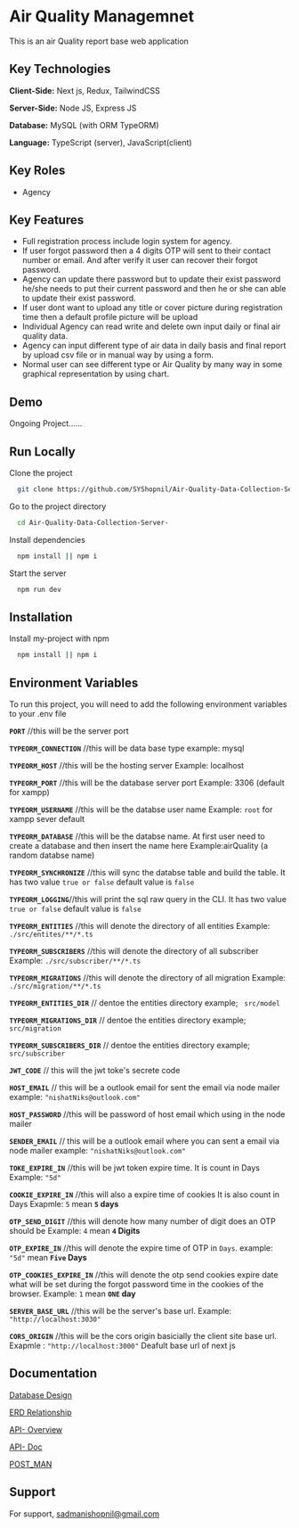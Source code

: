 # Air Quality Managemnet

This is an air Quality report base web application

## Key Technologies

**Client-Side:** Next js, Redux, TailwindCSS

**Server-Side:** Node JS, Express JS

**Database:** MySQL (with ORM TypeORM)

**Language:** TypeScript (server), JavaScript(client)

## Key Roles

- Agency

## Key Features

- Full registration process include login system for agency.
- If user forgot password then a 4 digits OTP will sent to their contact number or email. And after verify it user can recover their forgot password.
- Agency can update there password but to update their exist password he/she needs to put their current password and then he or she can able to update their exist password.
- If user dont want to upload any title or cover picture during registration time then a default profile picture will be upload
- Individual Agency can read write and delete own input daily or final air quality data.
- Agency can input different type of air data in daily basis and final report by upload csv file or in manual way by using a form.
- Normal user can see different type or Air Quality by many way in some graphical representation by using chart.

## Demo

Ongoing Project......

## Run Locally

Clone the project

```bash
  git clone https://github.com/SYShopnil/Air-Quality-Data-Collection-Server-.git
```

Go to the project directory

```bash
  cd Air-Quality-Data-Collection-Server-
```

Install dependencies

```bash
  npm install || npm i
```

Start the server

```bash
  npm run dev
```

## Installation

Install my-project with npm

```bash
  npm install || npm i
```

## Environment Variables

To run this project, you will need to add the following environment variables to your .env file

**`PORT`** //this will be the server port

**`TYPEORM_CONNECTION`** //this will be data base type example: mysql

**`TYPEORM_HOST`** //this will be the hosting server Example: localhost

**`TYPEORM_PORT`** //this will be the database server port Example: 3306 (default for xampp)

**`TYPEORM_USERNAME`** //this will be the databse user name Example: `root` for xampp sever default

**`TYPEORM_DATABASE`** //this will be the databse name. At first user need to create a database and then insert the name here Example:airQuality (a random databse name)

**`TYPEORM_SYNCHRONIZE`** //this will sync the databse table and build the table. It has two value `true or false` default value is `false`

**`TYPEORM_LOGGING`**//this will print the sql raw query in the CLI. It has two value `true or false` default value is `false`

**`TYPEORM_ENTITIES`** //this will denote the directory of all entities Example: `./src/entites/**/*.ts`

**`TYPEORM_SUBSCRIBERS`** //this will denote the directory of all subscriber Example: `./src/subscriber/**/*.ts`

**`TYPEORM_MIGRATIONS`** //this will denote the directory of all migration Example: `./src/migration/**/*.ts`

**`TYPEORM_ENTITIES_DIR`** // dentoe the entities directory example; ` src/model`

**`TYPEORM_MIGRATIONS_DIR`** // dentoe the entities directory example; ` src/migration`

**`TYPEORM_SUBSCRIBERS_DIR`** // dentoe the entities directory example; ` src/subscriber`

**`JWT_CODE`** // this will the jwt toke's secrete code

**`HOST_EMAIL`** // this will be a outlook email for sent the email via node mailer example: `"nishatNiks@outlook.com"`

**`HOST_PASSWORD`** //this will be password of host email which using in the node mailer

**`SENDER_EMAIL`** // this will be a outlook email where you can sent a email via node mailer example: `"nishatNiks@outlook.com"`

**`TOKE_EXPIRE_IN`** //this will be jwt token expire time. It is count in Days Example: `"5d"`

**`COOKIE_EXPIRE_IN`** //this will also a expire time of cookies It is also count in Days Exapmle: `5` mean **`5` days**

**`OTP_SEND_DIGIT`** //this will denote how many number of digit does an OTP should be Example: `4` mean **`4` Digits**

**`OTP_EXPIRE_IN`** //this will denote the expire time of OTP in `Days`. example: `"5d"` mean **`Five` Days**

**`OTP_COOKIES_EXPIRE_IN`** //this will denote the otp send cookies expire date what will be set during the forgot password time in the cookies of the browser. Example: `1` mean **`ONE` day**

**`SERVER_BASE_URL`** //this will be the server's base url. Example: `"http://localhost:3030"`

**`CORS_ORIGIN`** //this will be the cors origin basicially the client site base url. Exapmle : `"http://localhost:3000"` Deafult base url of next js

## Documentation

[Database Design](https://drive.google.com/open?id=1tk3RPU-0j128TrvxpbJ3AWMHm9J3D4b4)

[ERD Relationship](https://drive.google.com/file/d/1AxAZTFrwzDiSXbuD7e-iw0MW6JFx9LcQ/view?usp=sharing)

[API- Overview](https://drive.google.com/file/d/1fL4Em8JIFa3ZoCo_XrO31QAhZu0mZ0TK/view?usp=sharing)

[API- Doc](https://drive.google.com/file/d/1nWZXvg0A3mWNfNHHpTrlx11XGOZ3H_wH/view?usp=sharing)

[POST_MAN](https://www.postman.com/red-trinity-151066/workspace/air-quality-app)

## Support

For support, sadmanishopnil@gmail.com
